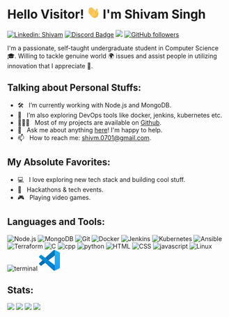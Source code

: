 <h1>Hello Visitor! <img src="https://raw.githubusercontent.com/ABSphreak/ABSphreak/master/gifs/Hi.gif" width="30px"> I'm Shivam Singh</h2>

[![Linkedin: Shivam](https://img.shields.io/badge/Shivam%20Singh-LinkedIn-blue?style=flat-square&logo=linkedin)](https://www.linkedin.com/in/shivamsingh-07)
[![Discord Badge](https://img.shields.io/badge/Abstergo-Discord-7289d9?style=flat-square&logo=discord&logoColor=white)](https://discordapp.com/users/706081886862180403)
![](https://komarev.com/ghpvc/?username=shivamsingh-07&color=blue)
<a href="https://github.com/shivamsingh-07/"> ![GitHub followers](https://img.shields.io/github/followers/shivamsingh-07?label=Follow&style=social)</a>

I'm a passionate, self-taught undergraduate student in Computer Science 🎓. Willing to tackle genuine world 🌍 issues and assist people in utilizing innovation that I appreciate 🤩.

<!-- <img align="right" alt="GIF of Me" width="375" src="https://media.giphy.com/media/SWoSkN6DxTszqIKEqv/giphy.gif" /> -->

## Talking about Personal Stuffs:

-   🛠 &nbsp; I’m currently working with Node.js and MongoDB.
-   🚀 &nbsp; I’m also exploring DevOps tools like docker, jenkins, kubernetes etc.
-   👨🏻‍💻 &nbsp; Most of my projects are available on [Github](https://github.com/shivamsingh-07?tab=repositories).
-   💬 &nbsp; Ask me about anything [here](https://www.linkedin.com/in/shivamsingh-07/)! I'm happy to help.
-   📫 &nbsp; How to reach me: shivm.0701@gmail.com.

## My Absolute Favorites:

-   💻 &nbsp; I love exploring new tech stack and building cool stuff.
-   🍕 &nbsp; Hackathons & tech events.
-   🎮 &nbsp; Playing video games.

## Languages and Tools:

<img height="48" src="https://img.icons8.com/color/48/000000/nodejs.png" alt="Node.js"> <img height="48" src="https://img.icons8.com/color/48/000000/mongodb.png" alt="MongoDB"> <img height="48" src="https://img.icons8.com/color/48/000000/git.png" alt="Git"> <img height="48" src="https://img.icons8.com/color/48/000000/docker.png" alt="Docker"> <img height="48" src="https://img.icons8.com/color/48/000000/jenkins.png" alt="Jenkins"> <img height="48" src="https://img.icons8.com/color/48/000000/kubernetes.png" alt="Kubernetes"> <img height="48" src="https://img.icons8.com/color/48/000000/ansible.png" alt="Ansible"> <img height="48" src="https://icons-for-free.com/iconfiles/png/128/vscode+icons+type+terraform-1324451501341408107.png" alt="Terraform"> <img height="48" src="https://img.icons8.com/color/48/000000/c-programming.png" alt="C"> <img height="48" src="https://img.icons8.com/color/48/000000/c-plus-plus-logo.png" alt="cpp"> <img height="48" src="https://img.icons8.com/color/48/000000/python--v1.png" alt="python"> <img height="48" src="https://img.icons8.com/color/48/000000/html-5--v1.png" alt="HTML"> <img height="48" src="https://img.icons8.com/color/48/000000/css3.png" alt="CSS"> <img height="48" src="https://img.icons8.com/color/48/000000/javascript--v1.png" alt="javascript"> <img height="48" src="https://img.icons8.com/color/48/000000/ubuntu--v1.png" alt="Linux"> <img height="48" src="https://img.icons8.com/color/48/000000/console.png" alt="terminal"> <img height="48" src="https://raw.githubusercontent.com/github/explore/80688e429a7d4ef2fca1e82350fe8e3517d3494d/topics/visual-studio-code/visual-studio-code.png" alt="VS-Code">

## Stats:

<img height="180em" src="https://github-readme-stats.vercel.app/api?username=shivamsingh-07&theme=tokyonight&show_icons=true&hide_border=true&&count_private=true&include_all_commits=true" />
<img height="180em" src="https://github-readme-stats.vercel.app/api/top-langs/?username=shivamsingh-07&theme=tokyonight&show_icons=true&hide_border=true&layout=compact"/>
<img height="180em" src="https://github-readme-streak-stats.herokuapp.com/?user=shivamsingh-07&&theme=tokyonight&hide_border=true" />
<img src="https://activity-graph.herokuapp.com/graph?username=shivamsingh-07&bg_color=1B1827&color=ffffff&line=4E62AB&point=00A18F&area=true&hide_border=true" />
